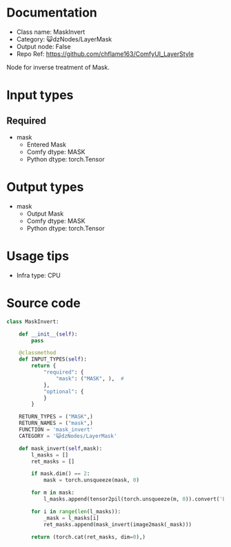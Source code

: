 # Documentation
- Class name: MaskInvert
- Category: 😺dzNodes/LayerMask
- Output node: False
- Repo Ref: https://github.com/chflame163/ComfyUI_LayerStyle

Node for inverse treatment of Mask.

# Input types

## Required

- mask
    - Entered Mask
    - Comfy dtype: MASK
    - Python dtype: torch.Tensor

# Output types

- mask
    - Output Mask
    - Comfy dtype: MASK
    - Python dtype: torch.Tensor

# Usage tips
- Infra type: CPU

# Source code
```python
class MaskInvert:

    def __init__(self):
        pass

    @classmethod
    def INPUT_TYPES(self):
        return {
            "required": {
                "mask": ("MASK", ),  #
            },
            "optional": {
            }
        }

    RETURN_TYPES = ("MASK",)
    RETURN_NAMES = ("mask",)
    FUNCTION = 'mask_invert'
    CATEGORY = '😺dzNodes/LayerMask'

    def mask_invert(self,mask):
        l_masks = []
        ret_masks = []

        if mask.dim() == 2:
            mask = torch.unsqueeze(mask, 0)

        for m in mask:
            l_masks.append(tensor2pil(torch.unsqueeze(m, 0)).convert('L'))

        for i in range(len(l_masks)):
            _mask = l_masks[i]
            ret_masks.append(mask_invert(image2mask(_mask)))

        return (torch.cat(ret_masks, dim=0),)
```